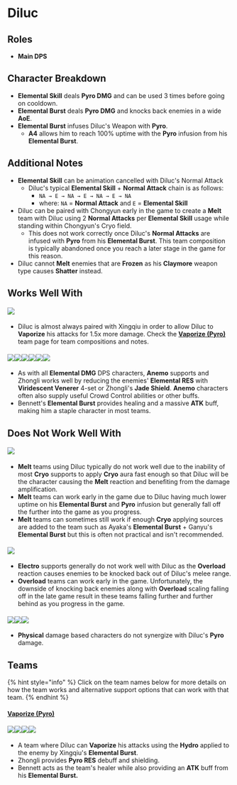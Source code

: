 # Diluc

## Roles

* **Main DPS**

## Character Breakdown

* **Elemental Skill** deals **Pyro DMG** and can be used 3 times before going on cooldown.
* **Elemental Burst** deals **Pyro DMG** and knocks back enemies in a wide **AoE**.
* **Elemental Burst** infuses Diluc's Weapon with **Pyro**.
  * **A4** allows him to reach 100% uptime with the **Pyro** infusion from his **Elemental Burst**.

## **Additional Notes**

* **Elemental Skill** can be animation cancelled with Diluc's Normal Attack
  * Diluc's typical **Elemental Skill** + **Normal Attack** chain is as follows:
    * `NA → E → NA → E → NA → E → NA`
    * where: `NA` = **Normal Attack** and `E` = **Elemental Skill**
* Diluc can be paired with Chongyun early in the game to create a **Melt** team with Diluc using 2 **Normal Attacks** per **Elemental Skill** usage while standing within Chongyun's Cryo field.
  * This does not work correctly once Diluc's **Normal Attacks** are infused with **Pyro** from his **Elemental Burst**. This team composition is typically abandoned once you reach a later stage in the game for this reason.
* Diluc cannot **Melt** enemies that are **Frozen** as his **Claymore** weapon type causes **Shatter** instead.

## Works Well With

#### ![](../../.gitbook/assets/UI\_AvatarIcon\_Xingqiu.png)

* Diluc is almost always paired with Xingqiu in order to allow Diluc to **Vaporize** his attacks for 1.5x more damage. Check the [**Vaporize (Pyro)**](../../teams/reverse-vaporize.md) team page for team compositions and notes.

#### ![](../../.gitbook/assets/UI\_AvatarIcon\_Kazuha.png)![](../../.gitbook/assets/UI\_AvatarIcon\_Sucrose.png)![](../../.gitbook/assets/UI\_AvatarIcon\_Venti.png)![](../../.gitbook/assets/UI\_AvatarIcon\_Jean.png)![](../../.gitbook/assets/UI\_AvatarIcon\_Zhongli.png)![](../../.gitbook/assets/UI\_AvatarIcon\_Bennett.png)

* As with all **Elemental DMG** DPS characters, **Anemo** supports and Zhongli works well by reducing the enemies' **Elemental RES** with **Viridescent Venerer** 4-set or Zhongli's **Jade Shield**. **Anemo** characters often also supply useful Crowd Control abilities or other buffs.
* Bennett's **Elemental Burst** provides healing and a massive **ATK** buff, making him a staple character in most teams.

## Does Not Work Well With

#### ![](../../.gitbook/assets/Element\_Cryo.webp)

* **Melt** teams using Diluc typically do not work well due to the inability of most **Cryo** supports to apply **Cryo** aura fast enough so that Diluc will be the character causing the **Melt** reaction and benefiting from the damage amplification.
* **Melt** teams can work early in the game due to Diluc having much lower uptime on his **Elemental Burst** and **Pyro** infusion but generally fall off the further into the game as you progress.
* **Melt** teams can sometimes still work if enough **Cryo** applying sources are added to the team such as Ayaka's **Elemental Burst** + Ganyu's **Elemental Burst** but this is often not practical and isn't recommended.

#### ![](../../.gitbook/assets/Element\_Electro.webp)

* **Electro** supports generally do not work well with Diluc as the **Overload** reaction causes enemies to be knocked back out of Diluc's melee range.
* **Overload** teams can work early in the game. Unfortunately, the downside of knocking back enemies along with **Overload** scaling falling off in the late game result in these teams falling further and further behind as you progress in the game.

#### ![](../../.gitbook/assets/UI\_AvatarIcon\_Eula.png)![](../../.gitbook/assets/UI\_AvatarIcon\_Razor.png)![](../../.gitbook/assets/UI\_AvatarIcon\_Xinyan.png)

* **Physical** damage based characters do not synergize with Diluc's **Pyro** damage.

## Teams

{% hint style="info" %}
Click on the team names below for more details on how the team works and alternative support options that can work with that team.
{% endhint %}

#### [Vaporize (Pyro)](../../teams/reverse-vaporize.md)

#### ![](../../.gitbook/assets/UI\_AvatarIcon\_Diluc.png)![](../../.gitbook/assets/UI\_AvatarIcon\_Xingqiu.png)![](../../.gitbook/assets/UI\_AvatarIcon\_Zhongli.png)![](../../.gitbook/assets/UI\_AvatarIcon\_Bennett.png)

* A team where Diluc can **Vaporize** his attacks using the **Hydro** applied to the enemy by Xingqiu's **Elemental Burst**.
* Zhongli provides **Pyro RES** debuff and shielding.
* Bennett acts as the team's healer while also providing an **ATK** buff from his **Elemental Burst.**
